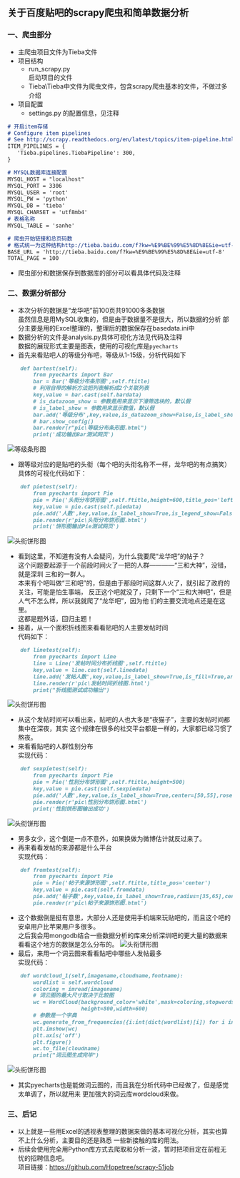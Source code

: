 ## 关于百度贴吧的scrapy爬虫和简单数据分析
### 一、爬虫部分
- 主爬虫项目文件为Tieba文件
- 项目结构
    - run_scrapy.py
    </br>启动项目的文件
    - Tieba\Tieba中文件为爬虫文件，包含scrapy爬虫基本的文件，不做过多介绍
- 项目配置
    - settings.py 的配置信息，见注释
```markdown
# 开启item存储
# Configure item pipelines
# See http://scrapy.readthedocs.org/en/latest/topics/item-pipeline.html
ITEM_PIPELINES = {
   'Tieba.pipelines.TiebaPipeline': 300,
}
```
```markdown
# MYSQL数据库连接配置
MYSQL_HOST = "localhost"
MYSQL_PORT = 3306
MYSQL_USER = 'root'
MYSQL_PW = 'python'
MYSQL_DB = 'tieba'
MYSQL_CHARSET = 'utf8mb4'
# 表格名称
MYSQL_TABLE = 'sanhe'
```
```markdown
# 爬虫开始链接和总页码数
# 格式统一为这种结构http://tieba.baidu.com/f?kw=%E9%BE%99%E5%8D%8E&ie=utf-8
BASE_URL = 'http://tieba.baidu.com/f?kw=%E9%BE%99%E5%8D%8E&ie=utf-8'
TOTAL_PAGE = 100
```
- 爬虫部分和数据保存到数据库的部分可以看具体代码及注释


### 二、数据分析部分
- 本次分析的数据是“龙华吧”前100页共91000多条数据
    </br>虽然信息是用MySQL收集的，但是由于数据量不是很大，所以数据的分析
    部分主要是用的Excel整理的，整理后的数据保存在basedata.ini中
- 数据分析的文件是analysis.py具体可视化方法见代码及注释
</br>数据的展现形式主要是图表，使用的可视化库是`pyecharts` 
- 首先来看贴吧人的等级分布吧，等级从1-15级，分析代码如下
```markdown
    def bartest(self):
        from pyecharts import Bar
        bar = Bar('等级分布条形图',self.ftitle)
        # 利用自带的解析方法把列表解析成2个关联列表
        key,value = bar.cast(self.bardata)
        # is_datazoom_show = 参数是用来显示下滑筛选块的，默认假
        # is_label_show = 参数用来显示数值，默认假
        bar.add('等级分布',key,value,is_datazoom_show=False,is_label_show=True)
        # bar.show_config()
        bar.render(r"pic\等级分布条形图.html")
        print('成功输出Bar测试网页')
```
![等级条形图](https://github.com/Hopetree/Scrapy-Tieba/blob/master/pic/%E7%AD%89%E7%BA%A7%E5%88%86%E5%B8%83%E6%9D%A1%E5%BD%A2%E5%9B%BE.png)
- 跟等级对应的是贴吧的头衔（每个吧的头衔名称不一样，龙华吧的有点搞笑）
</br>具体的可视化代码如下：
```markdown
    def pietest(self):
        from pyecharts import Pie
        pie = Pie('头衔分布饼形图',self.ftitle,height=600,title_pos='left')
        key,value = pie.cast(self.piedata)
        pie.add('人数',key,value,is_label_show=True,is_legend_show=False,radius=[30,70])
        pie.render(r'pic\头衔分布饼形图.html')
        print('饼形图输出Pie测试网页')
```
![头衔饼形图](https://github.com/Hopetree/Scrapy-Tieba/blob/master/pic/%E5%A4%B4%E8%A1%94%E5%88%86%E5%B8%83%E9%A5%BC%E5%BD%A2%E5%9B%BE.png)
- 看到这里，不知道有没有人会疑问，为什么我要爬“龙华吧”的帖子？
</br>这个问题要起源于一个前段时间火了一把的人群————“三和大神”，没错，就是深圳
三和的一群人。
</br>本来有个吧叫做“三和吧”的，但是由于那段时间这群人火了，就引起了政府的关注，可能是怕生事端，
反正这个吧就没了，只剩下一个“三和大神吧”，但是人气不怎么样，所以我就爬了“龙华吧”，因为他
们的主要交流地点还是在这里。
</br>这都是题外话，回归主题！
- 接着，从一个面积折线图来看看贴吧的人主要发帖时间
</br>代码如下：
```markdown
    def linetest(self):
        from pyecharts import Line
        line = Line('发帖时间分布折线图',self.ftitle)
        key,value = line.cast(self.linedata)
        line.add('发帖人数',key,value,is_label_show=True,is_fill=True,area_opacity=0.3,is_smooth=True)
        line.render(r'pic\发帖时间折线图.html')
        print("折线图测试成功输出")
```
![头衔饼形图](https://github.com/Hopetree/Scrapy-Tieba/blob/master/pic/%E5%8F%91%E5%B8%96%E6%97%B6%E9%97%B4%E5%88%86%E5%B8%83%E6%8A%98%E7%BA%BF%E5%9B%BE.png)
- 从这个发帖时间可以看出来，贴吧的人也大多是“夜猫子”，主要的发帖时间都集中在深夜，其实
这个规律在很多的社交平台都是一样的，大家都已经习惯了熬夜。
- 来看看贴吧的人群性别分布
</br>实现代码：
```markdown
    def sexpietest(self):
        from pyecharts import Pie
        pie = Pie('性别分布饼形图',self.ftitle,height=500)
        key,value = pie.cast(self.sexpiedata)
        pie.add('人数',key,value,is_label_show=True,center=[50,55],rosetype='area')
        pie.render(r'pic\性别分布饼形图.html')
        print('性别饼形图输出成功')
```
![头衔饼形图](https://github.com/Hopetree/Scrapy-Tieba/blob/master/pic/%E6%80%A7%E5%88%AB%E5%88%86%E5%B8%83%E9%A5%BC%E5%BD%A2%E5%9B%BE.png)
- 男多女少，这个倒是一点不意外，如果换做为微博估计就反过来了。
- 再来看看发帖的来源都是什么平台
</br>实现代码：
```markdown
    def fromtest(self):
        from pyecharts import Pie
        pie = Pie('帖子来源饼形图',self.ftitle,title_pos='center')
        key,value = pie.cast(self.fromdata)
        pie.add('帖子数',key,value,is_label_show=True,radius=[35,65],center=[50,55],legend_pos='left',legend_orient='vertical')
        pie.render(r'pic\帖子来源饼形图.html')
```
- 这个数据倒是挺有意思，大部分人还是使用手机端来玩贴吧的，而且这个吧的安卓用户比苹果用户多很多。
</br>之后我会用mongodb结合一些数据分析的库来分析深圳吧的更大量的数据来看看这个地方的数据是怎么分布的。
![头衔饼形图](https://github.com/Hopetree/Scrapy-Tieba/blob/master/pic/%E5%B8%96%E5%AD%90%E6%9D%A5%E6%BA%90%E9%A5%BC%E5%BD%A2%E5%9B%BE.png)
- 最后，来用一个词云图来看看贴吧中哪些人发帖最多
</br>实现代码：
```markdown
    def wordcloud_1(self,imagename,cloudname,fontname):
        wordlist = self.wordcloud
        coloring = imread(imagename)
        # 词云图的最大尺寸取决于比较图
        wc = WordCloud(background_color='white',mask=coloring,stopwords=STOPWORDS,font_path=fontname,max_font_size=150,
                       height=800,width=600)
        # 参数是一个字典
        wc.generate_from_frequencies({i:int(dict(wordlist)[i]) for i in dict(wordlist)})
        plt.imshow(wc)
        plt.axis('off')
        plt.figure()
        wc.to_file(cloudname)
        print("词云图生成完毕")
```
![头衔饼形图](https://github.com/Hopetree/Scrapy-Tieba/blob/master/pic/wordcloud.png)
- 其实pyecharts也是能做词云图的，而且我在分析代码中已经做了，但是感觉太单调了，所以就用来
更加强大的词云库wordcloud来做。

### 三、后记
- 以上就是一些用Excel的透视表整理的数据来做的基本可视化分析，其实也算不上什么分析，主要目的还是熟悉
一些新接触的库的用法。
- 后续会使用完全用Python库方式去爬取和分析一波，暂时把项目定在前程无忧的招聘信息吧。
</br>项目链接：https://github.com/Hopetree/scrapy-51job

